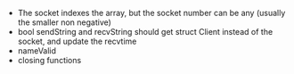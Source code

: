 - The socket indexes the array, but the socket number can be any (usually the smaller non negative)
- bool sendString and recvString should get struct Client instead of the socket, and update the recvtime
- nameValid
- closing functions
